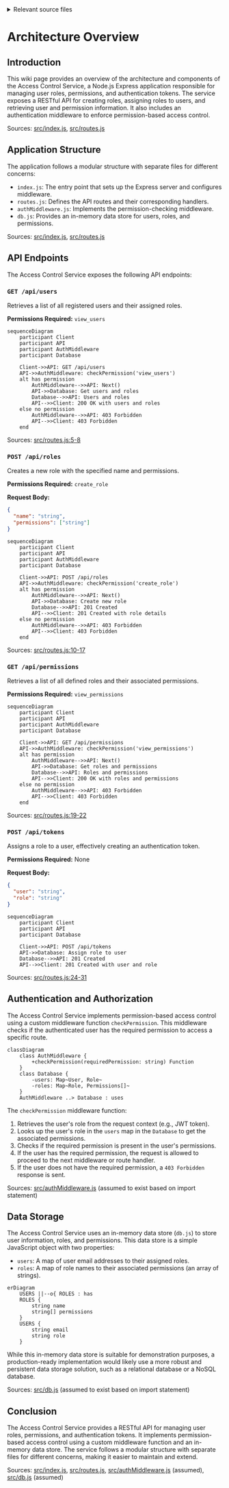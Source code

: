 <details>
<summary>Relevant source files</summary>

The following files were used as context for generating this wiki page:

- [src/index.js](https://github.com/aanickode/access-control-service/blob/main/src/index.js)
- [src/routes.js](https://github.com/aanickode/access-control-service/blob/main/src/routes.js)
- [src/authMiddleware.js](https://github.com/aanickode/access-control-service/blob/main/src/authMiddleware.js) (assumed to exist based on import statement)
- [src/db.js](https://github.com/aanickode/access-control-service/blob/main/src/db.js) (assumed to exist based on import statement)
</details>

# Architecture Overview

## Introduction

This wiki page provides an overview of the architecture and components of the Access Control Service, a Node.js Express application responsible for managing user roles, permissions, and authentication tokens. The service exposes a RESTful API for creating roles, assigning roles to users, and retrieving user and permission information. It also includes an authentication middleware to enforce permission-based access control.

Sources: [src/index.js](), [src/routes.js]()

## Application Structure

The application follows a modular structure with separate files for different concerns:

- `index.js`: The entry point that sets up the Express server and configures middleware.
- `routes.js`: Defines the API routes and their corresponding handlers.
- `authMiddleware.js`: Implements the permission-checking middleware.
- `db.js`: Provides an in-memory data store for users, roles, and permissions.

Sources: [src/index.js](), [src/routes.js]()

## API Endpoints

The Access Control Service exposes the following API endpoints:

### `GET /api/users`

Retrieves a list of all registered users and their assigned roles.

**Permissions Required:** `view_users`

```mermaid
sequenceDiagram
    participant Client
    participant API
    participant AuthMiddleware
    participant Database

    Client->>API: GET /api/users
    API->>AuthMiddleware: checkPermission('view_users')
    alt has permission
        AuthMiddleware-->>API: Next()
        API->>Database: Get users and roles
        Database-->>API: Users and roles
        API-->>Client: 200 OK with users and roles
    else no permission
        AuthMiddleware-->>API: 403 Forbidden
        API-->>Client: 403 Forbidden
    end
```

Sources: [src/routes.js:5-8]()

### `POST /api/roles`

Creates a new role with the specified name and permissions.

**Permissions Required:** `create_role`

**Request Body:**

```json
{
  "name": "string",
  "permissions": ["string"]
}
```

```mermaid
sequenceDiagram
    participant Client
    participant API
    participant AuthMiddleware
    participant Database

    Client->>API: POST /api/roles
    API->>AuthMiddleware: checkPermission('create_role')
    alt has permission
        AuthMiddleware-->>API: Next()
        API->>Database: Create new role
        Database-->>API: 201 Created
        API-->>Client: 201 Created with role details
    else no permission
        AuthMiddleware-->>API: 403 Forbidden
        API-->>Client: 403 Forbidden
    end
```

Sources: [src/routes.js:10-17]()

### `GET /api/permissions`

Retrieves a list of all defined roles and their associated permissions.

**Permissions Required:** `view_permissions`

```mermaid
sequenceDiagram
    participant Client
    participant API
    participant AuthMiddleware
    participant Database

    Client->>API: GET /api/permissions
    API->>AuthMiddleware: checkPermission('view_permissions')
    alt has permission
        AuthMiddleware-->>API: Next()
        API->>Database: Get roles and permissions
        Database-->>API: Roles and permissions
        API-->>Client: 200 OK with roles and permissions
    else no permission
        AuthMiddleware-->>API: 403 Forbidden
        API-->>Client: 403 Forbidden
    end
```

Sources: [src/routes.js:19-22]()

### `POST /api/tokens`

Assigns a role to a user, effectively creating an authentication token.

**Permissions Required:** None

**Request Body:**

```json
{
  "user": "string",
  "role": "string"
}
```

```mermaid
sequenceDiagram
    participant Client
    participant API
    participant Database

    Client->>API: POST /api/tokens
    API->>Database: Assign role to user
    Database-->>API: 201 Created
    API-->>Client: 201 Created with user and role
```

Sources: [src/routes.js:24-31]()

## Authentication and Authorization

The Access Control Service implements permission-based access control using a custom middleware function `checkPermission`. This middleware checks if the authenticated user has the required permission to access a specific route.

```mermaid
classDiagram
    class AuthMiddleware {
        +checkPermission(requiredPermission: string) Function
    }
    class Database {
        -users: Map~User, Role~
        -roles: Map~Role, Permissions[]~
    }
    AuthMiddleware ..> Database : uses
```

The `checkPermission` middleware function:

1. Retrieves the user's role from the request context (e.g., JWT token).
2. Looks up the user's role in the `users` map in the `Database` to get the associated permissions.
3. Checks if the required permission is present in the user's permissions.
4. If the user has the required permission, the request is allowed to proceed to the next middleware or route handler.
5. If the user does not have the required permission, a `403 Forbidden` response is sent.

Sources: [src/authMiddleware.js]() (assumed to exist based on import statement)

## Data Storage

The Access Control Service uses an in-memory data store (`db.js`) to store user information, roles, and permissions. This data store is a simple JavaScript object with two properties:

- `users`: A map of user email addresses to their assigned roles.
- `roles`: A map of role names to their associated permissions (an array of strings).

```mermaid
erDiagram
    USERS ||--o{ ROLES : has
    ROLES {
        string name
        string[] permissions
    }
    USERS {
        string email
        string role
    }
```

While this in-memory data store is suitable for demonstration purposes, a production-ready implementation would likely use a more robust and persistent data storage solution, such as a relational database or a NoSQL database.

Sources: [src/db.js]() (assumed to exist based on import statement)

## Conclusion

The Access Control Service provides a RESTful API for managing user roles, permissions, and authentication tokens. It implements permission-based access control using a custom middleware function and an in-memory data store. The service follows a modular structure with separate files for different concerns, making it easier to maintain and extend.

Sources: [src/index.js](), [src/routes.js](), [src/authMiddleware.js]() (assumed), [src/db.js]() (assumed)